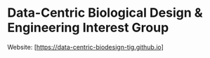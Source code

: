 # Data-Centric Biological Design & Engineering Interest Group

Website: [https://data-centric-biodesign-tig.github.io]
